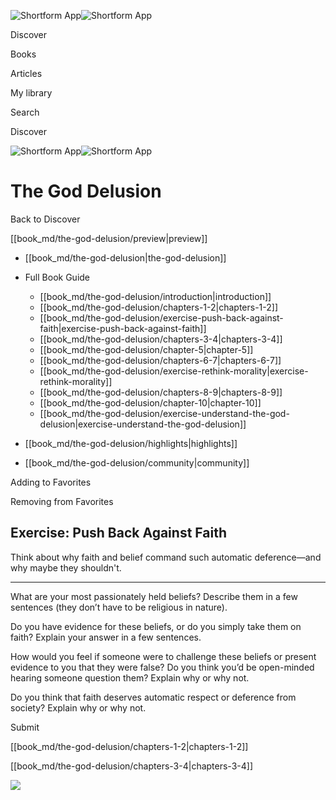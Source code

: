 ![Shortform App](/img/logo.36a2399e.svg)![Shortform App](/img/logo-dark.70c1b072.svg)

Discover

Books

Articles

My library

Search

Discover

![Shortform App](/img/logo.36a2399e.svg)![Shortform App](/img/logo-dark.70c1b072.svg)

# The God Delusion

Back to Discover

[[book_md/the-god-delusion/preview|preview]]

  * [[book_md/the-god-delusion|the-god-delusion]]
  * Full Book Guide

    * [[book_md/the-god-delusion/introduction|introduction]]
    * [[book_md/the-god-delusion/chapters-1-2|chapters-1-2]]
    * [[book_md/the-god-delusion/exercise-push-back-against-faith|exercise-push-back-against-faith]]
    * [[book_md/the-god-delusion/chapters-3-4|chapters-3-4]]
    * [[book_md/the-god-delusion/chapter-5|chapter-5]]
    * [[book_md/the-god-delusion/chapters-6-7|chapters-6-7]]
    * [[book_md/the-god-delusion/exercise-rethink-morality|exercise-rethink-morality]]
    * [[book_md/the-god-delusion/chapters-8-9|chapters-8-9]]
    * [[book_md/the-god-delusion/chapter-10|chapter-10]]
    * [[book_md/the-god-delusion/exercise-understand-the-god-delusion|exercise-understand-the-god-delusion]]
  * [[book_md/the-god-delusion/highlights|highlights]]
  * [[book_md/the-god-delusion/community|community]]



Adding to Favorites 

Removing from Favorites 

## Exercise: Push Back Against Faith

Think about why faith and belief command such automatic deference—and why maybe they shouldn't.

* * *

What are your most passionately held beliefs? Describe them in a few sentences (they don’t have to be religious in nature).

Do you have evidence for these beliefs, or do you simply take them on faith? Explain your answer in a few sentences.

How would you feel if someone were to challenge these beliefs or present evidence to you that they were false? Do you think you’d be open-minded hearing someone question them? Explain why or why not.

Do you think that faith deserves automatic respect or deference from society? Explain why or why not.

Submit 

[[book_md/the-god-delusion/chapters-1-2|chapters-1-2]]

[[book_md/the-god-delusion/chapters-3-4|chapters-3-4]]

![](https://bat.bing.com/action/0?ti=56018282&Ver=2&mid=ba27c6f9-e7f7-4c28-8441-7e13f24542ff&sid=1711133063fa11eebdec89a8b8ae3bbc&vid=171147a063fa11eea7440fcfeb230d96&vids=0&msclkid=N&pi=0&lg=en-US&sw=800&sh=600&sc=24&nwd=1&tl=Shortform%20%7C%20Book&p=https%3A%2F%2Fwww.shortform.com%2Fapp%2Fbook%2Fthe-god-delusion%2Fexercise-push-back-against-faith&r=&lt=401&evt=pageLoad&sv=1&rn=656095)
